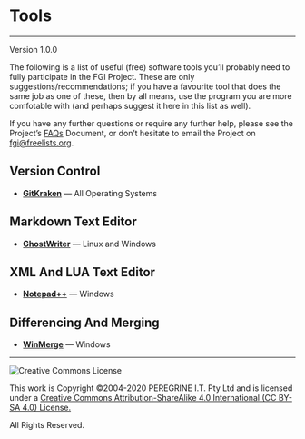 # Tools

---

Version 1.0.0

The following is a list of useful (free) software tools you&rsquo;ll probably need to fully participate in the FGI Project. These are only suggestions/recommendations; if you have a favourite tool that does the same job as one of these, then by all means, use the program you are more comfotable with (and perhaps suggest it here in this list as well).

If you have any further questions or require any further help, please see the Project&rsquo;s [FAQs](https://github.com/Dulux-Oz/FGI/master/Project_Documentation/FAQs.md) Document, or don&rsquo;t hesitate to email the Project on <fgi@freelists.org>.

## Version Control

- [**GitKraken**](https://www.gitkraken.com/invite/dDzS6Skp) &mdash; All Operating Systems

## Markdown Text Editor

- [**GhostWriter**](https://github.com/wereturtle/ghostwriter) &mdash; Linux and Windows

## XML And LUA Text Editor

- [**Notepad++**](https://notepad-plus-plus.org/download) &mdash; Windows

## Differencing And Merging

- [**WinMerge**](http://winmerge.org/downloads/) &mdash; Windows

---

![Creative Commons License](https://i.creativecommons.org/l/by-sa/4.0/88x31.png "Creative Commons License")

This work is Copyright &copy;2004-2020 PEREGRINE I.T. Pty Ltd and is licensed under a [Creative Commons Attribution-ShareAlike 4.0 International (CC BY-SA 4.0) License.](https://creativecommons.org/licenses/by-sa/4.0/)

All Rights Reserved.
